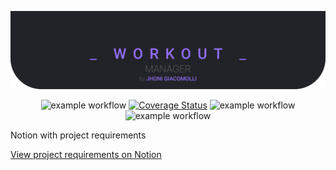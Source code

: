 

<div align='center'>

![Image](resources/logo.svg)

![example workflow](https://github.com/jhonigiacomolli/workout-manager/actions/workflows/test.yml/badge.svg)
[![Coverage Status](https://coveralls.io/repos/github/jhonigiacomolli/workout-manager/badge.svg?branch=)](https://coveralls.io/github/jhonigiacomolli/workout-manager?branch=)
![example workflow](https://github.com/jhonigiacomolli/workout-manager/actions/workflows/build.yml/badge.svg)
![example workflow](https://github.com/jhonigiacomolli/workout-manager/actions/workflows/lint.yml/badge.svg)

</div>


Notion with project requirements


[View project requirements on Notion](https://elastic-tangelo-d0a.notion.site/Workout-Manager-11eb94ca063b4ebca048cc7c773be3a2?pvs=4)
